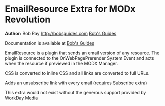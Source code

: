 EmailResource Extra for MODx Revolution
=======================================


**Author:** Bob Ray <http://bobsguides.com> [Bob's Guides](http://bobsguides.com)

Documentation is available at [Bob's Guides](http://bobsguides.com/emailresource-plugin-tutorial.html)

EmailResource is a plugin that sends an email version of any resource. The plugin is connected to the OnWebPagePrerender System Event and acts when the resource if previewed in the MODX Manager.

CSS is converted to inline CSS and all links are converted to full URLs.

Adds an unsubscribe link with every email (requires Subscribe extra)

This extra would not exist without the generous support provided by [WorkDay Media](http://www.workdaymedia.com.au)

